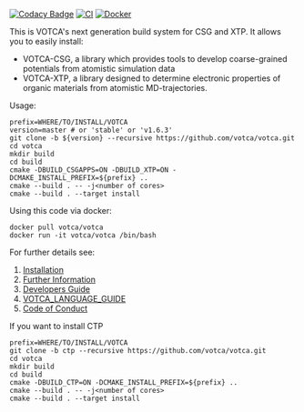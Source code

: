 [![Codacy Badge](https://app.codacy.com/project/badge/Grade/b5567bfcf2c8411a8057c47fa7126781)](https://www.codacy.com/gh/votca/votca?utm_source=github.com&utm_medium=referral&utm_content=votca/votca&utm_campaign=Badge_Grade)
[![CI](https://github.com/votca/votca/workflows/CI/badge.svg?branch=stable)](https://github.com/votca/votca/actions?query=workflow%3ACI+branch%3Astable)
[![Docker](https://github.com/votca/votca/workflows/Docker/badge.svg?branch=stable)](https://github.com/votca/votca/actions?query=workflow%3A+branch%3Astable)

This is VOTCA's next generation build system for CSG and XTP. It allows you to easily install: 

-   VOTCA-CSG, a library which provides tools to develop coarse-grained potentials from atomistic simulation data
-   VOTCA-XTP, a library designed to determine electronic properties of organic materials from atomistic MD-trajectories.

Usage:

    prefix=WHERE/TO/INSTALL/VOTCA
    version=master # or 'stable' or 'v1.6.3'
    git clone -b ${version} --recursive https://github.com/votca/votca.git
    cd votca
    mkdir build
    cd build
    cmake -DBUILD_CSGAPPS=ON -DBUILD_XTP=ON -DCMAKE_INSTALL_PREFIX=${prefix} ..
    cmake --build . -- -j<number of cores>
    cmake --build . --target install

Using this code via docker:

    docker pull votca/votca
    docker run -it votca/votca /bin/bash

For further details see:

1. [Installation](share/doc/INSTALL.md)
2. [Further Information](http://www.votca.org)
3. [Developers Guide](share/doc/DEVELOPERS_GUIDE.md)
4. [VOTCA_LANGUAGE_GUIDE](share/doc/VOTCA_LANGUAGE_GUIDE.md)
5. [Code of Conduct](share/doc/CODE_OF_CONDUCT.md)

If you want to install CTP 

    prefix=WHERE/TO/INSTALL/VOTCA
    git clone -b ctp --recursive https://github.com/votca/votca.git
    cd votca
    mkdir build
    cd build
    cmake -DBUILD_CTP=ON -DCMAKE_INSTALL_PREFIX=${prefix} ..
    cmake --build . -- -j<number of cores>
    cmake --build . --target install
